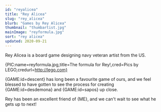 ```yaml
---
id: "reyalicea"
title: "Rey Alicea"
slug: "rey_alicea"
blurb: "Games by Rey Alicea"
thumbnail: "thumbartist.jpg"
mainImage: "reyformula.jpg"
sort: "rey alicea"
updated: 2020-09-21
---
```


Rey Alicea is a board game designing navy veteran artist from the US.

{PIC:name=reyformula.jpg,title=The formula for Rey!,cred=Pics by LEGO,credurl=http://lego.com}

{GAME:id=descent} has long been a favourite game of ours, and we feel blessed to have gotten to see the process for creating {GAME:id=desdemona} and {GAME:id=sapos} up close.

Rey has been an excellent friend of {ME}, and we can't wait to see what he gets up to next!
